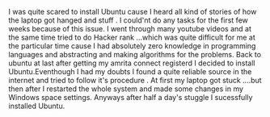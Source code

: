 I was quite scared to install Ubuntu cause I heard all kind of stories of how the laptop got hanged and stuff . I could'nt do any tasks for the first few weeks because of this issue. I went through many youtube videos and at the same time tried to do Hacker rank ...which was quite difficult for me at the particular time cause I had absolutely zero knowledge in programming languages and abstracting and making algorithms for the problems.
             Back to ubuntu at last after getting my amrita connect registerd I decided to install Ubuntu.Eventhough I had my doubts I found a quite reliable source in the internet and tried to follow it's procedure .
             At first my laptop got stuck ....but then after I restarted the whole system and made some changes in my Windows space settings.
             Anyways after half a day's stuggle I sucessfully installed Ubuntu.
